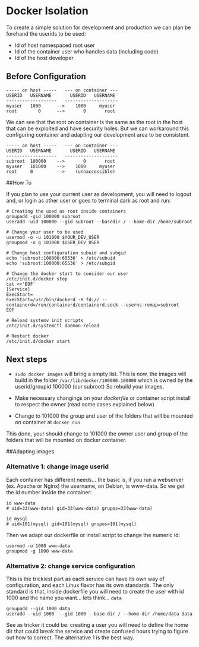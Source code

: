 # Docker Isolation

To create a simple solution for development and production we can plan be
forehand the userids to be used:

* Id of host namespaced root user
* Id of the container user who handles data (including code)
* Id of the host developer

## Before Configuration

	----- on host -----   --- on container ---
	USERID   USERNAME       USERID   USERNAME
	-------------------   --------------------
	myuser   1000      -->    1000     myuser
	root        0      -->       0       root

We can see that the root on container is the same as the root in the host
that can be exploited and have security holes. But we can workaround this
configuring container and adapting our development area to be consistent.

	----- on host -----   --- on container ---
	USERID   USERNAME       USERID   USERNAME
	-------------------   --------------------
	subroot  100000    -->       0       root
	myuser   101000    -->    1000     myuser
	root     0         -->    (unnaccessible)

##How To

If you plan to use your current user as development, you will need to
logout and, or login as other user or goes to terminal dark as root and
run:

```
# Creating the used as root inside containers
groupadd -gid 100000 subroot
useradd -uid 100000 --gid subroot --basedir / --home-dir /home/subroot

# Change your user to be used 
usermod -o -u 101000 $YOUR_DEV_USER
groupmod -o g 101000 $USER_DEV_USER

# Change host configuration subuid and subgid
echo 'subroot:100000:65536' > /etc/subuid
echo 'subroot:100000:65536' > /etc/subgid

# Change the docker start to consider our user
/etc/init.d/docker stop
cat <<'EOF'
[Service]
ExecStart=
ExecStart=/usr/bin/dockerd -H fd:// --containerd=/run/containerd/containerd.sock --userns-remap=subroot
EOF

# Reload systemv init scripts
/etc/init.d/systemctl daemon-reload

# Restart docker
/etc/init.d/docker start
```

## Next steps

* `sudo docker images` will bring a empty list. This is now, the images
  will build in the folder `/var/lib/docker/100000.100000` which is owned
  by the userid/groupid 100000 (our subroot)
  So rebuild your images.

* Make necessary changings on your *dockerfile* or container script
  install to respect the owner (read some cases explained below)

* Change to 101000 the group and user of the folders that will be mounted
  on container at `docker run`

This done, your should change to 101000 the owner user and group of the
folders that will be mounted on docker container.

##Adapting images

### Alternative 1: change image userid

Each container has different needs... the basic is, if you run a webserver
(ex. Apache or Nginx) the username, on Debian, is www-data. So we get the
id number inside the container:

```
id www-data
# uid=33(www-data) gid=33(www-data) grupos=33(www-data)

id mysql
# uid=101(mysql) gid=101(mysql) grupos=101(mysql)
```

Then we adapt our dockerfile or install script to change the numeric id:

```
usermod -u 1000 www-data
groupmod -g 1000 www-data
```

### Alternative 2: change service configuration

This is the trickiest part as each service can have its own way of
configuration, and each Linux flavor has its own standards. The only
standard is that, inside dockerfile you will need to create the user with
id 1000 and the name you want... lets think... `data`

```
groupadd --gid 1000 data
useradd --uid 1000  --gid 1000 --base-dir / --home-dir /home/data data
```

See as tricker it could be: creating a user you will need to define the
home dir that could break the service and create confused hours trying to
figure out how to correct. The alternative 1 is the best way.
